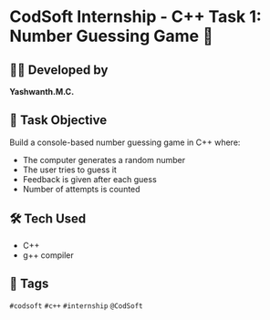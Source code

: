 # CodSoft Internship - C++ Task 1: Number Guessing Game 🎯

## 👨‍💻 Developed by
**Yashwanth.M.C.**

## 🔹 Task Objective
Build a console-based number guessing game in C++ where:
- The computer generates a random number
- The user tries to guess it
- Feedback is given after each guess
- Number of attempts is counted

## 🛠️ Tech Used
- C++
- g++ compiler

## 🔗 Tags
`#codsoft` `#c++` `#internship` `@CodSoft`
